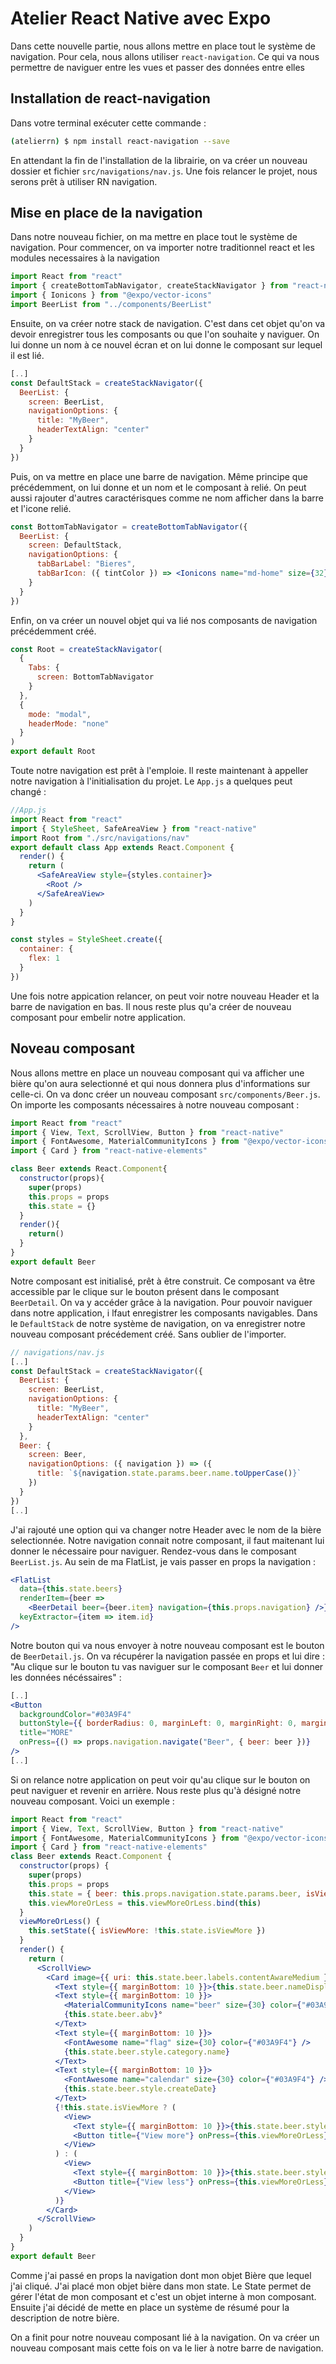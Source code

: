# Atelier React Native avec Expo

Dans cette nouvelle partie, nous allons mettre en place tout le système de navigation. Pour cela, nous allons utiliser `react-navigation`. Ce qui va nous permettre de naviguer entre les vues et passer des données entre elles

## Installation de react-navigation
Dans votre terminal exécuter cette commande : 
```bash
(atelierrn) $ npm install react-navigation --save
```
En attendant la fin de l'installation de la librairie, on va créer un nouveau dossier et fichier `src/navigations/nav.js`.
Une fois relancer le projet, nous serons prêt à utiliser RN navigation.

## Mise en place de la navigation
Dans notre nouveau fichier, on ma mettre en place tout le système de navigation. Pour commencer, on va importer notre traditionnel react et les modules necessaires à la navigation 
```jsx
import React from "react"
import { createBottomTabNavigator, createStackNavigator } from "react-navigation"
import { Ionicons } from "@expo/vector-icons"
import BeerList from "../components/BeerList"
```
Ensuite, on va créer notre stack de navigation. C'est dans cet objet qu'on va devoir enregistrer tous les composants ou que l'on souhaite y naviguer. On lui donne un nom à ce nouvel écran et on lui donne le composant sur lequel il est lié.
```jsx
[..]
const DefaultStack = createStackNavigator({
  BeerList: {
    screen: BeerList,
    navigationOptions: {
      title: "MyBeer",
      headerTextAlign: "center"
    }
  }
})
```
Puis, on va mettre en place une barre de navigation. Même principe que précédemment, on lui donne et un nom et le composant à relié. On peut aussi rajouter d'autres caractérisques comme ne nom afficher dans la barre et l'icone relié. 
```jsx
const BottomTabNavigator = createBottomTabNavigator({
  BeerList: {
    screen: DefaultStack,
    navigationOptions: {
      tabBarLabel: "Bieres",
      tabBarIcon: ({ tintColor }) => <Ionicons name="md-home" size={32} />
    }
  }
})
```

Enfin, on va créer un nouvel objet qui va lié nos composants de navigation précédemment créé.
```jsx
const Root = createStackNavigator(
  {
    Tabs: {
      screen: BottomTabNavigator
    }
  },
  {
    mode: "modal",
    headerMode: "none"
  }
)
export default Root
```

Toute notre navigation est prêt à l'emploie. Il reste maintenant à appeller notre navigation à l'initialisation du projet. Le `App.js` a quelques peut changé : 
```jsx
//App.js
import React from "react"
import { StyleSheet, SafeAreaView } from "react-native"
import Root from "./src/navigations/nav"
export default class App extends React.Component {
  render() {
    return (
      <SafeAreaView style={styles.container}>
        <Root />
      </SafeAreaView>
    )
  }
}

const styles = StyleSheet.create({
  container: {
    flex: 1
  }
})
```
Une fois notre appication relancer, on peut voir notre nouveau Header et la barre de navigation en bas. Il nous reste plus qu'a créer de nouveau composant pour embelir notre application.

## Noveau composant
Nous allons mettre en place un nouveau composant qui va afficher une bière qu'on aura selectionné et qui nous donnera plus d'informations sur celle-ci. On va donc créer un nouveau composant `src/components/Beer.js`.   
On importe les composants nécessaires à notre nouveau composant : 
```jsx
import React from "react"
import { View, Text, ScrollView, Button } from "react-native"
import { FontAwesome, MaterialCommunityIcons } from "@expo/vector-icons"
import { Card } from "react-native-elements"

class Beer extends React.Component{
  constructor(props){
    super(props)
    this.props = props
    this.state = {}
  }
  render(){
    return()
  }
}
export default Beer
```
Notre composant est initialisé, prêt à être construit. Ce composant va être accessible par le clique sur le bouton présent dans le composant `BeerDetail`. On va y accéder grâce à la navigation. Pour pouvoir naviguer dans notre application, i lfaut enregistrer les composants navigables. Dans le `DefaultStack` de notre système de navigation, on va enregistrer notre nouveau composant précédement créé. Sans oublier de l'importer.
```jsx
// navigations/nav.js
[..]
const DefaultStack = createStackNavigator({
  BeerList: {
    screen: BeerList,
    navigationOptions: {
      title: "MyBeer",
      headerTextAlign: "center"
    }
  },
  Beer: {
    screen: Beer,
    navigationOptions: ({ navigation }) => ({
      title: `${navigation.state.params.beer.name.toUpperCase()}`
    })
  }
})
[..]
```
J'ai rajouté une option qui va changer notre Header avec le nom de la bière selectionnée. Notre navigation connait notre composant, il faut maitenant lui donner le nécessaire pour naviguer. Rendez-vous dans le composant `BeerList.js`. Au sein de ma FlatList, je vais passer en props la navigation : 
```jsx
<FlatList
  data={this.state.beers}
  renderItem={beer => 
    <BeerDetail beer={beer.item} navigation={this.props.navigation} />}
  keyExtractor={item => item.id}
/>
```
Notre bouton qui va nous envoyer à notre nouveau composant est le bouton de `BeerDetail.js`. On va récupérer la navigation passée en props et lui dire : "Au clique sur le bouton tu vas naviguer sur le composant `Beer` et lui donner les données nécéssaires" : 
```jsx
[..]
<Button
  backgroundColor="#03A9F4"
  buttonStyle={{ borderRadius: 0, marginLeft: 0, marginRight: 0, marginBottom: 0 }}
  title="MORE"
  onPress={() => props.navigation.navigate("Beer", { beer: beer })}
/>
[..]
```
Si on relance notre application on peut voir qu'au clique sur le bouton on peut naviguer et revenir en arrière. Nous reste plus qu'à désigné notre nouveau composant. Voici un exemple : 
```jsx
import React from "react"
import { View, Text, ScrollView, Button } from "react-native"
import { FontAwesome, MaterialCommunityIcons } from "@expo/vector-icons"
import { Card } from "react-native-elements"
class Beer extends React.Component {
  constructor(props) {
    super(props)
    this.props = props
    this.state = { beer: this.props.navigation.state.params.beer, isViewMore: false }
    this.viewMoreOrLess = this.viewMoreOrLess.bind(this)
  }
  viewMoreOrLess() {
    this.setState({ isViewMore: !this.state.isViewMore })
  }
  render() {
    return (
      <ScrollView>
        <Card image={{ uri: this.state.beer.labels.contentAwareMedium }}>
          <Text style={{ marginBottom: 10 }}>{this.state.beer.nameDisplay}</Text>
          <Text style={{ marginBottom: 10 }}>
            <MaterialCommunityIcons name="beer" size={30} color={"#03A9F4"} />
            {this.state.beer.abv}°
          </Text>
          <Text style={{ marginBottom: 10 }}>
            <FontAwesome name="flag" size={30} color={"#03A9F4"} />
            {this.state.beer.style.category.name}
          </Text>
          <Text style={{ marginBottom: 10 }}>
            <FontAwesome name="calendar" size={30} color={"#03A9F4"} />
            {this.state.beer.style.createDate}
          </Text>
          {!this.state.isViewMore ? (
            <View>
              <Text style={{ marginBottom: 10 }}>{this.state.beer.style.description.slice(0, 200)}...</Text>
              <Button title={"View more"} onPress={this.viewMoreOrLess} />
            </View>
          ) : (
            <View>
              <Text style={{ marginBottom: 10 }}>{this.state.beer.style.description}</Text>
              <Button title={"View less"} onPress={this.viewMoreOrLess} />
            </View>
          )}
        </Card>
      </ScrollView>
    )
  }
}
export default Beer
```
Comme j'ai passé en props la navigation dont mon objet Bière que lequel j'ai cliqué. J'ai placé mon objet bière dans mon state. Le State permet de gérer l'état de mon composant et c'est un objet interne à mon composant. Ensuite j'ai décidé de mette en place un système de résumé pour la description de notre bière. 

On a finit pour notre nouveau composant lié à la navigation. On va créer un nouveau composant mais cette fois on va le lier à notre barre de navigation.
